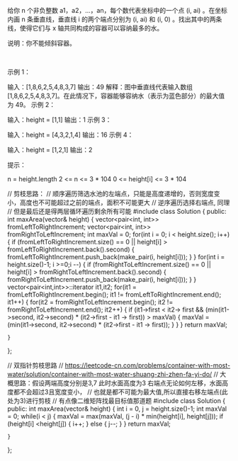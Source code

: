 给你 n 个非负整数 a1，a2，...，an，每个数代表坐标中的一个点 (i, ai) 。在坐标内画 n 条垂直线，垂直线 i 的两个端点分别为 (i, ai) 和 (i, 0) 。找出其中的两条线，使得它们与 x 轴共同构成的容器可以容纳最多的水。

说明：你不能倾斜容器。

 

示例 1：



输入：[1,8,6,2,5,4,8,3,7]
输出：49 
解释：图中垂直线代表输入数组 [1,8,6,2,5,4,8,3,7]。在此情况下，容器能够容纳水（表示为蓝色部分）的最大值为 49。
示例 2：

输入：height = [1,1]
输出：1
示例 3：

输入：height = [4,3,2,1,4]
输出：16
示例 4：

输入：height = [1,2,1]
输出：2
 

提示：

n = height.length
2 <= n <= 3 * 104
0 <= height[i] <= 3 * 104


// 剪枝思路：
// 顺序遍历筛选水池的左端点，只能是高度递增的，否则宽度变小，高度也不可能超过之前的端点，面积不可能更大
// 逆序遍历选择右端点, 同理
// 但是最后还是得两层循环遍历剩余所有可能
#include <algorithm>
class Solution {
public:
    int maxArea(vector<int>& height) {
        vector<pair<int, int>> fromLeftToRightIncrement;
        vector<pair<int, int>> fromRightToLeftIncrement;
        int maxVal = 0;
        for(int i = 0; i < height.size(); i++) {
            if (fromLeftToRightIncrement.size() == 0 || height[i] > fromLeftToRightIncrement.back().second) {
                fromLeftToRightIncrement.push_back(make_pair(i, height[i]));
            }
        }
        for(int i = height.size()-1; i >=0;i --) {
            if (fromRightToLeftIncrement.size() == 0 || height[i] > fromRightToLeftIncrement.back().second) {
                fromRightToLeftIncrement.push_back(make_pair(i, height[i]));
            }
        }
        vector<pair<int,int>>::iterator it1,it2;
        for(it1 = fromLeftToRightIncrement.begin(); it1 != fromLeftToRightIncrement.end(); it1++) {
            for(it2 = fromRightToLeftIncrement.begin(); it2 != fromRightToLeftIncrement.end(); it2++) {
                if (it1->first < it2-> first && (min(it1->second, it2->second) * (it2->first - it1 -> first)) > maxVal) {
                    maxVal = (min(it1->second, it2->second) * (it2->first - it1 -> first));
                }
            }
        }
        return maxVal;


    }
};


// 双指针剪枝思路
// https://leetcode-cn.com/problems/container-with-most-water/solution/container-with-most-water-shuang-zhi-zhen-fa-yi-do/
// 大概思路：假设两端高度分别是3,7 此时水面高度为3 右端点无论如何左移，水面高度都不会超过3且宽度变小，
// 也就是都不可能为最大值,所以直接右移左端点(此处为3)进行剪枝
// 有点像二维矩阵找最目标值那道题
#include <algorithm>
class Solution {
public:
    int maxArea(vector<int>& height) {
        int i = 0, j = height.size()-1;
        int maxVal = 0;
        while(i < j) {
            maxVal = max(maxVal, (j - i) * min(height[i], height[j]));
            if (height[i] <height[j]) {
                i++;
            } else {
                j--;
            }
        }
        return maxVal;


    }
};

